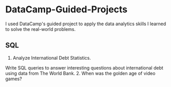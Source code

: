 # DataCamp-Guided-Projects
I used DataCamp's guided project to apply the data analytics skills I learned to solve the real-world problems.
## SQL
1.	Analyze International Debt Statistics.

Write SQL queries to answer interesting questions about international debt using data from The World Bank.
2. When was the golden age of video games?
